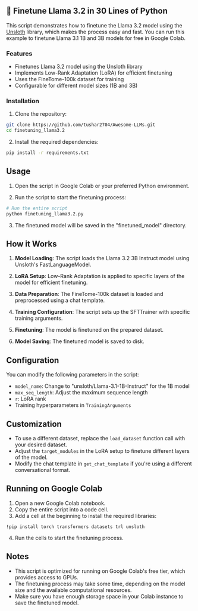 ## 🦙 Finetune Llama 3.2 in 30 Lines of Python

This script demonstrates how to finetune the Llama 3.2 model using the [Unsloth](https://unsloth.ai/) library, which makes the process easy and fast. You can run this example to finetune Llama 3.1 1B and 3B models for free in Google Colab.

### Features

- Finetunes Llama 3.2 model using the Unsloth library
- Implements Low-Rank Adaptation (LoRA) for efficient finetuning
- Uses the FineTome-100k dataset for training
- Configurable for different model sizes (1B and 3B)

### Installation

1. Clone the repository:

```bash
git clone https://github.com/tushar2704/Awesome-LLMs.git
cd finetuning_llama3.2
```

2. Install the required dependencies:

```bash
pip install -r requirements.txt
```

## Usage

1. Open the script in Google Colab or your preferred Python environment.

2. Run the script to start the finetuning process:

```bash
# Run the entire script
python finetuning_llama3.2.py
```

3. The finetuned model will be saved in the "finetuned_model" directory.

## How it Works

1. **Model Loading**: The script loads the Llama 3.2 3B Instruct model using Unsloth's FastLanguageModel.

2. **LoRA Setup**: Low-Rank Adaptation is applied to specific layers of the model for efficient finetuning.

3. **Data Preparation**: The FineTome-100k dataset is loaded and preprocessed using a chat template.

4. **Training Configuration**: The script sets up the SFTTrainer with specific training arguments.

5. **Finetuning**: The model is finetuned on the prepared dataset.

6. **Model Saving**: The finetuned model is saved to disk.

## Configuration

You can modify the following parameters in the script:

- `model_name`: Change to "unsloth/Llama-3.1-1B-Instruct" for the 1B model
- `max_seq_length`: Adjust the maximum sequence length
- `r`: LoRA rank
- Training hyperparameters in `TrainingArguments`

## Customization

- To use a different dataset, replace the `load_dataset` function call with your desired dataset.
- Adjust the `target_modules` in the LoRA setup to finetune different layers of the model.
- Modify the chat template in `get_chat_template` if you're using a different conversational format.

## Running on Google Colab

1. Open a new Google Colab notebook.
2. Copy the entire script into a code cell.
3. Add a cell at the beginning to install the required libraries:

```
!pip install torch transformers datasets trl unsloth
```

4. Run the cells to start the finetuning process.

## Notes

- This script is optimized for running on Google Colab's free tier, which provides access to GPUs.
- The finetuning process may take some time, depending on the model size and the available computational resources.
- Make sure you have enough storage space in your Colab instance to save the finetuned model.